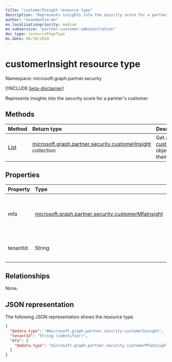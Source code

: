 ```yaml
---
title: "customerInsight resource type"
description: "Represents insights into the security score for a partner's customer."
author: "evandontje-ms"
ms.localizationpriority: medium
ms.subservice: "partner-customer-administration"
doc_type: resourcePageType
ms.date: 08/30/2024
---
```


# customerInsight resource type

Namespace: microsoft.graph.partner.security

[!INCLUDE [beta-disclaimer](../../includes/beta-disclaimer.md)]

Represents insights into the security score for a partner's customer.

## Methods
|Method|Return type|Description|
|:---|:---|:---|
|[List](../api/partner-security-partnersecurityscore-list-customerinsights.md)|[microsoft.graph.partner.security.customerInsight](../resources/partner-security-customerinsight.md) collection|Get a list of the [customerInsight](../resources/partner-security-customerinsight.md) objects and their properties.|

## Properties
|Property|Type|Description|
|:---|:---|:---|
|mfa|[microsoft.graph.partner.security.customerMfaInsight](../resources/partner-security-customermfainsight.md)|Details of the customer's Entra tenant MFA policy configuration and usage.|
|tenantId|String|The unique identifier for the customer.|

## Relationships
None.

## JSON representation
The following JSON representation shows the resource type.
<!-- {
  "blockType": "resource",
  "keyProperty": "tenantId",
  "@odata.type": "microsoft.graph.partner.security.customerInsight",
  "openType": false
}
-->
``` json
{
  "@odata.type": "#microsoft.graph.partner.security.customerInsight",
  "tenantId": "String (identifier)",
  "mfa": {
    "@odata.type": "microsoft.graph.partner.security.customerMfaInsight"
  }
}
```

